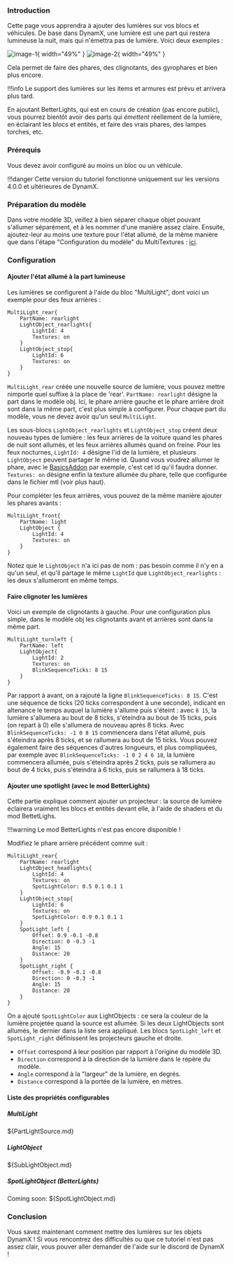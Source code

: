 ### Introduction

Cette page vous apprendra à ajouter des lumières sur vos blocs et véhicules. De base dans DynamX, une lumière est une part qui restera lumineuse la nuit, mais qui n'émettra pas de lumière. Voici deux exemples :

![image-1](images/ford_explorer.png){ width="49%" }
![image-2](images/firetruck.png){ width="49%" }

Cela permet de faire des phares, des clignotants, des gyrophares et bien plus encore.

!!!info
    Le support des lumières sur les items et armures est prévu et arrivera plus tard.

En ajoutant BetterLights, qui est en cours de création (pas encore public), vous pourrez bientôt avoir des parts qui *émettent* réellement de la lumière, en éclairant les blocs et entités, et faire des vrais phares, des lampes torches, etc.

### Prérequis 
Vous devez avoir configuré au moins un bloc ou un véhicule.

!!!danger
    Cette version du tutoriel fonctionne uniquement sur les versions 4.0.0 et ultérieures de DynamX.

### Préparation du modèle

Dans votre modèle 3D, veillez à bien séparer chaque objet pouvant s'allumer séparément, et à les nommer d'une manière assez claire. Ensuite, ajoutez-leur au moins une texture pour l'état allumé, de la même manière que dans l'étape "Configuration du modèle" du MultiTextures : [ici](../MultiTextures/#configuration-du-modele).

### Configuration

#### Ajouter l'état allumé à la part lumineuse

Les lumières se configurent à l'aide du bloc "MultiLight", dont voici un exemple pour des feux arrières :

```
MultiLight_rear{
    PartName: rearlight
    LightObject_rearlights{
        LightId: 4
        Textures: on
    }
    LightObject_stop{
        LightId: 6
        Textures: on
    }
}
```

`MultiLight_rear` créée une nouvelle source de lumière, vous pouvez mettre nimporte quel suffixe à la place de 'rear'. `PartName: rearlight` désigne la part dans le modèle obj. Ici, le phare arrière gauche et le phare arrière droit sont dans la même part, c'est plus simple à configurer. Pour chaque part du modèle, vous ne devez avoir qu'un seul `MultiLight`.

Les sous-blocs `LightObject_rearlights` et `LightObject_stop` créent deux nouveau types de lumière : les feux arrières de la voiture quand les phares de nuit sont allumés, et les feux arrières allumés quand on freine. Pour les feux nocturnes, `LightId: 4` désigne l'id de la lumière, et plusieurs `LightObject` peuvent partager le même id. Quand vous voudrez allumer le phare, avec le [BasicsAddon](https://github.com/DynamXInc/BasicsAddon#lights-and-sounds) par exemple, c'est cet id qu'il faudra donner. `Textures: on` désigne enfin la texture allumée du phare, telle que configurée dans le fichier mtl (voir plus haut).

Pour compléter les feux arrières, vous pouvez de la même manière ajouter les phares avants :
```
MultiLight_front{
    PartName: light
    LightObject {
        LightId: 4
        Textures: on
    }
}
```
Notez que le `LightObject` n'a ici pas de nom : pas besoin comme il n'y en a qu'un seul, et qu'il partage le même `LightId` que `LightObject_rearlights` : les deux s'allumeront en même temps.

#### Faire clignoter les lumières

Voici un exemple de clignotants à gauche. Pour une configuration plus simple, dans le modèle obj les clignotants avant et arrières sont dans la même part.
```
MultiLight_turnleft {
    PartName: left
    LightObject{
        LightId: 2
        Textures: on
        BlinkSequenceTicks: 8 15
    }
}
```
Par rapport à avant, on a rajouté la ligne `BlinkSequenceTicks: 8 15`. C'est une séquence de ticks (20 ticks correspondent à une seconde), indicant en altenance le temps auquel la lumière s'allume puis s'éteint : avec `8 15`, la lumière s'allumera au bout de 8 ticks, s'éteindra au bout de 15 ticks, puis (on repart à 0) elle s'allumera de nouveau après 8 ticks. Avec `BlinkSequenceTicks: -1 0 8 15` commencera dans l'état allumé, puis s'éteindra après 8 ticks, et se rallumera au bout de 15 ticks.
Vous pouvez également faire des séquences d'autres longueurs, et plus compliquées, par exemple avec `BlinkSequenceTicks: -1 0 2 4 6 18`, la lumière commencera allumée, puis s'éteindra après 2 ticks, puis se rallumera au bout de 4 ticks, puis s'éteindra à 6 ticks, puis se rallumera à 18 ticks.

#### Ajouter une spotlight (avec le mod BetterLights)

Cette partie explique comment ajouter un projecteur : la source de lumière éclairera vraiment les blocs et entités devant elle, à l'aide de shaders et du mod BettetLighs.

!!!warning
    Le mod BetterLights n'est pas encore disponible !

Modifiez le phare arrière précédent comme suit :
```
MultiLight_rear{
    PartName: rearlight
    LightObject_headlights{
        LightId: 4
        Textures: on
        SpotLightColor: 0.5 0.1 0.1 1
    }
    LightObject_stop{
        LightId: 6
        Textures: on
        SpotLightColor: 0.9 0.1 0.1 1
    }
    SpotLight_left {
        Offset: 0.9 -0.1 -0.8
        Direction: 0 -0.3 -1
        Angle: 15
        Distance: 20
    }
    SpotLight_right {
        Offset: -0.9 -0.1 -0.8
        Direction: 0 -0.3 -1
        Angle: 15
        Distance: 20
    }
}
```
On a ajouté `SpotLightColor` aux LightObjects : ce sera la couleur de la lumière projetée quand la source est allumée. Si les deux LightObjects sont allumés, le dernier dans la liste sera appliqué.
Les blocs `SpotLight_left` et `SpotLight_right` définissent les projecteurs gauche et droite. 

- `Offset` correspond à leur position par rapport à l'origine du modèle 3D.
- `Direction` correspond à la direction de la lumière dans le repère du modèle.
- `Angle` correspond à la "largeur" de la lumière, en degrés.
- `Distance` correspond à la portée de la lumière, en mètres.

#### Liste des propriétés configurables

##### MultiLight
${PartLightSource.md}

##### LightObject
${SubLightObject.md}

##### SpotLightObject (BetterLights)
Coming soon: ${SpotLightObject.md}

### Conclusion

Vous savez maintenant comment mettre des lumières sur les objets DynamX ! Si vous rencontrez des difficultés ou que ce tutoriel n'est pas assez clair, vous pouver aller demander de l'aide sur le discord de DynamX !

